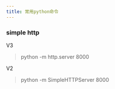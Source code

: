 ```yaml
---
title: 常用python命令
---
```


### simple http

V3
> python -m http.server 8000 

V2
> python -m SimpleHTTPServer 8000 